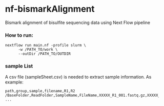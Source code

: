 # nf-bismarkAlignment
Bismark alignment of bisulfite sequencing data using Next Flow pipeline

### How to run:
```
nextflow run main.nf -profile slurm \
      -w /PATH_TO/work \
      --outDir /PATH_TO/OUTDIR
```

### sample List

A csv file (sampleSheet.csv) is needed to extract sample information. As example:

```
path,group,sample,filename,R1,R2
/BaseFolder,ReadFolder,SampleName,FileName,XXXXX_R1_001.fastq.gz,XXXXX_R2_001.fastq.gz
...
```
